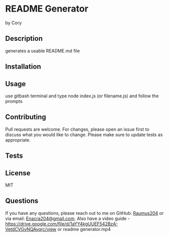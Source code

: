 
# README Generator
by Cory

## Description
generates a usable README.md file

## Installation


## Usage
use gitbash terminal and type node index.js (or filename.js) and follow the prompts

## Contributing
Pull requests are welcome. For changes, please open an issue first to discuss what you would like to change. Please make sure to update tests as appropriate.

## Tests


## License
MIT

## Questions
If you have any questions, please reach out to me on GitHub: [Raumus204](https://github.com/Raumus204) or via email: Enacra204@gmail.com.
Also have a video guide - https://drive.google.com/file/d/1aYY4kgUUEF542BzA-VetdCVGyNQAyqrc/view or readme generator.mp4

    